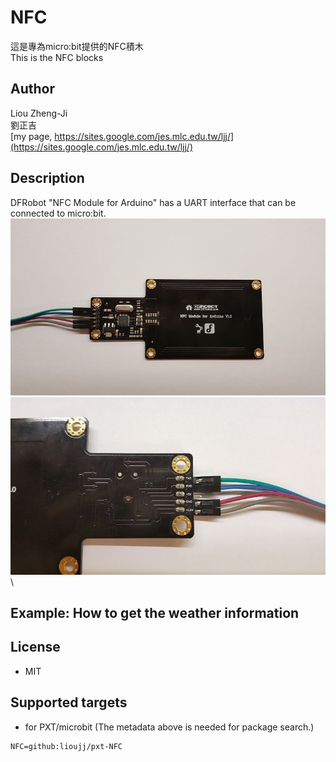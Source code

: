 # NFC

這是專為micro:bit提供的NFC積木\
This is the NFC blocks

## Author
Liou Zheng-Ji\
劉正吉\
[my page, https://sites.google.com/jes.mlc.edu.tw/ljj/](https://sites.google.com/jes.mlc.edu.tw/ljj/)

## Description
DFRobot "NFC Module for Arduino" has a UART interface that can be connected to micro:bit.\
![image](images/reader1.jpg)\
![image](images/reader2.jpg)\

## Example: How to get the weather information


## License

* MIT

## Supported targets

* for PXT/microbit
(The metadata above is needed for package search.)

```package
NFC=github:lioujj/pxt-NFC
```
